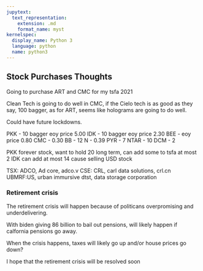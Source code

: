 ```yaml
---
jupytext:
  text_representation:
    extension: .md
    format_name: myst
kernelspec:
  display_name: Python 3
  language: python
  name: python3
---
```


## Stock Purchases Thoughts

Going to purchase ART and CMC for my tsfa 2021

Clean Tech is going to do well in CMC, if the Cielo tech is as good as they say, 100 bagger, as for ART, seems like holograms are going to do well.

Could have future lockdowns.

PKK - 10 bagger eoy price 5.00
IDK - 10 bagger eoy price 2.30
BEE - eoy price 0.80
CMC - 0.30
BB - 12
N - 0.39
PYR - 7
NTAR - 10
DCM - 2

PKK forever stock, want to hold 20 long term, can add some to tsfa at most 2
IDK can add at most 14 cause selling USD stock


TSX: ADCO, Ad core, adco.v
CSE: CRL, carl data solutions, crl.cn
UBMRF:US, urban immursive
dtst, data storage corporation

### Retirement crisis

The retirement crisis will happen because of politicans overpromising and underdelivering.

With biden giving 86 billion to bail out pensions, will likely happen if calfornia pensions go away.

When the crisis happens, taxes will likely go up and/or house prices go down?

I hope that the retirement crisis will be resolved soon